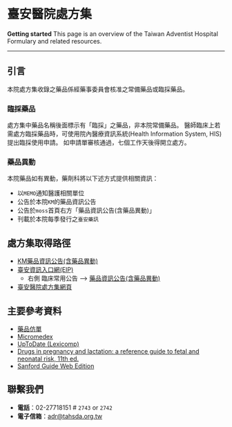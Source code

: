# 臺安醫院處方集

**Getting started**
This page is an overview of the Taiwan Adventist Hospital Formulary and related resources.

---

## 引言

本院處方集收錄之藥品係經藥事委員會核准之常備藥品或臨採藥品。

### 臨採藥品

處方集中藥品名稱後面標示有「臨採」之藥品，非本院常備藥品。 醫師臨床上若需處方臨採藥品時，可使用院內醫療資訊系統\(Health Information System, HIS\)提出臨採使用申請。 如申請單審核通過，七個工作天後得開立處方。

### 藥品異動

本院藥品如有異動，藥劑科將以下述方式提供相關資訊：

* 以`MEMO`通知醫護相關單位
* 公告於本院`KM`的藥品資訊公告
* 公告於`moss`首頁右方「藥品資訊公告\(含藥品異動\)」
* 刊載於本院每季發行之`臺安藥訊`

## 處方集取得路徑

* [KM藥品資訊公告\(含藥品異動\)](http://km.domain.tahsda.org.tw/KM/listfolders.aspx?uid=2429)
* [臺安資訊入口網\(EIP\)](http://portal.tahsda.org.tw/TaianPortal/)
  * 右側 臨床常用公告 --&gt; [藥品資訊公告\(含藥品異動\)](http://km.domain.tahsda.org.tw/KM/listfolders.aspx?uid=2429)
* [臺安醫院處方集網頁](https://shin13.gitbook.io/tah-formulary/)

## 主要參考資料

* [藥品仿單](https://info.fda.gov.tw/MLMS/H0001.aspx)
* [Micromedex](https://www.micromedexsolutions.com/micromedex2/librarian/ssl/true)
* [UpToDate \(Lexicomp\)](https://www.uptodate.com/contents/search)
* [Drugs in pregnancy and lactation: a reference guide to fetal and neonatal risk, 11th ed.](https://erm.tahsda.org.tw/taerm/sendurl_api_v3.jsp?type=0&journal_id=10147)
* [Sanford Guide Web Edition](https://webedition.sanfordguide.com/acl_users/credentials_cookie_auth/require_login?came_from=https%3A//webedition.sanfordguide.com/en)

## 聯繫我們

* **電話**：02-27718151 \# `2743` or `2742`
* **電子信箱**：[adr@tahsda.org.tw](mailto:adr@tahsda.org.tw)

